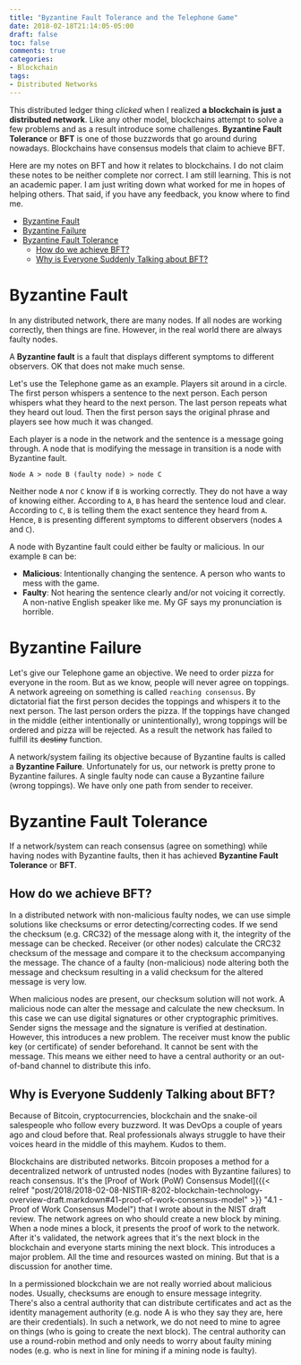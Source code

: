 ```yaml
---
title: "Byzantine Fault Tolerance and the Telephone Game"
date: 2018-02-18T21:14:05-05:00
draft: false
toc: false
comments: true
categories:
- Blockchain
tags:
- Distributed Networks
---
```


This distributed ledger thing *clicked* when I realized **a blockchain is just a distributed network**. Like any other model, blockchains attempt to solve a few problems and as a result introduce some challenges. **Byzantine Fault Tolerance** or **BFT** is one of those buzzwords that go around during nowadays. Blockchains have consensus models that claim to achieve BFT.

Here are my notes on BFT and how it relates to blockchains. I do not claim these notes to be neither complete nor correct. I am still learning. This is not an academic paper. I am just writing down what worked for me in hopes of helping others. That said, if you have any feedback, you know where to find me.

<!--more-->

<!-- MarkdownTOC -->

- [Byzantine Fault](#byzantine-fault)
- [Byzantine Failure](#byzantine-failure)
- [Byzantine Fault Tolerance](#byzantine-fault-tolerance)
    - [How do we achieve BFT?](#how-do-we-achieve-bft)
    - [Why is Everyone Suddenly Talking about BFT?](#why-is-everyone-suddenly-talking-about-bft)

<!-- /MarkdownTOC -->


<a name="byzantine-fault"></a>
# Byzantine Fault
In any distributed network, there are many nodes. If all nodes are working correctly, then things are fine. However, in the real world there are always faulty nodes.

A **Byzantine fault** is a fault that displays different symptoms to different observers. OK that does not make much sense.

Let's use the Telephone game as an example. Players sit around in a circle. The first person whispers a sentence to the next person. Each person whispers what they heard to the next person. The last person repeats what they heard out loud. Then the first person says the original phrase and players see how much it was changed.

Each player is a node in the network and the sentence is a message going through. A node that is modifying the message in transition is a node with Byzantine fault.

`Node A > node B (faulty node) > node C`

Neither node `A` nor `C` know if `B` is working correctly. They do not have a way of knowing either. According to `A`, `B` has heard the sentence loud and clear. According to `C`, `B` is telling them the exact sentence they heard from `A`. Hence, `B` is presenting different symptoms to different observers (nodes `A` and `C`).

A node with Byzantine fault could either be faulty or malicious. In our example `B` can be:

- **Malicious**: Intentionally changing the sentence. A person who wants to mess with the game.
- **Faulty**: Not hearing the sentence clearly and/or not voicing it correctly. A non-native English speaker like me. My GF says my pronunciation is horrible.

<a name="byzantine-failure"></a>
# Byzantine Failure
Let's give our Telephone game an objective. We need to order pizza for everyone in the room. But as we know, people will never agree on toppings. A network agreeing on something is called `reaching consensus`. By dictatorial fiat the first person decides the toppings and whispers it to the next person. The last person orders the pizza. If the toppings have changed in the middle (either intentionally or unintentionally), wrong toppings will be ordered and pizza will be rejected. As a result the network has failed to fulfill its ~~destiny~~ function.

A network/system failing its objective because of Byzantine faults is called a **Byzantine Failure**. Unfortunately for us, our network is pretty prone to Byzantine failures. A single faulty node can cause a Byzantine failure (wrong toppings). We have only one path from sender to receiver.

<a name="byzantine-fault-tolerance"></a>
# Byzantine Fault Tolerance
If a network/system can reach consensus (agree on something) while having nodes with Byzantine faults, then it has achieved **Byzantine Fault Tolerance** or **BFT**.

<a name="how-do-we-achieve-bft"></a>
## How do we achieve BFT?
In a distributed network with non-malicious faulty nodes, we can use simple solutions like checksums or error detecting/correcting codes. If we send the checksum (e.g. CRC32) of the message along with it, the integrity of the message can be checked. Receiver (or other nodes) calculate the CRC32 checksum of the message and compare it to the checksum accompanying the message. The chance of a faulty (non-malicious) node altering both the message and checksum resulting in a valid checksum for the altered message is very low.

When malicious nodes are present, our checksum solution will not work. A malicious node can alter the message and calculate the new checksum. In this case we can use digital signatures or other cryptographic primitives. Sender signs the message and the signature is verified at destination. However, this introduces a new problem. The receiver must know the public key (or certificate) of sender beforehand. It cannot be sent with the message. This means we either need to have a central authority or an out-of-band channel to distribute this info.

<a name="why-is-everyone-suddenly-talking-about-bft"></a>
## Why is Everyone Suddenly Talking about BFT?
Because of Bitcoin, cryptocurrencies, blockchain and the snake-oil salespeople who follow every buzzword. It was DevOps a couple of years ago and cloud before that. Real professionals always struggle to have their voices heard in the middle of this mayhem. Kudos to them.

Blockchains are distributed networks. Bitcoin proposes a method for a decentralized network of untrusted nodes (nodes with Byzantine failures) to reach consensus. It's the [Proof of Work (PoW) Consensus Model]({{< relref "post/2018/2018-02-08-NISTIR-8202-blockchain-technology-overview-draft.markdown#41-proof-of-work-consensus-model" >}} "4.1 - Proof of Work Consensus Model") that I wrote about in the NIST draft review. The network agrees on who should create a new block by mining. When a node mines a block, it presents the proof of work to the network. After it's validated, the network agrees that it's the next block in the blockchain and everyone starts mining the next block. This introduces a major problem. All the time and resources wasted on mining. But that is a discussion for another time.

In a permissioned blockchain we are not really worried about malicious nodes. Usually, checksums are enough to ensure message integrity. There's also a central authority that can distribute certificates and act as the identity management authority (e.g. node A is who they say they are, here are their credentials). In such a network, we do not need to mine to agree on things (who is going to create the next block). The central authority can use a round-robin method and only needs to worry about faulty mining nodes (e.g. who is next in line for mining if a mining node is faulty).